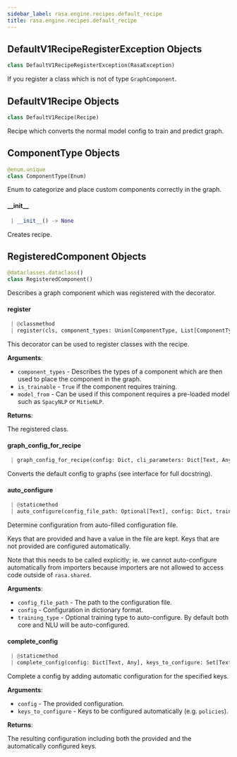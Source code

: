 ```yaml
---
sidebar_label: rasa.engine.recipes.default_recipe
title: rasa.engine.recipes.default_recipe
---
```

## DefaultV1RecipeRegisterException Objects

```python
class DefaultV1RecipeRegisterException(RasaException)
```

If you register a class which is not of type `GraphComponent`.

## DefaultV1Recipe Objects

```python
class DefaultV1Recipe(Recipe)
```

Recipe which converts the normal model config to train and predict graph.

## ComponentType Objects

```python
@enum.unique
class ComponentType(Enum)
```

Enum to categorize and place custom components correctly in the graph.

#### \_\_init\_\_

```python
 | __init__() -> None
```

Creates recipe.

## RegisteredComponent Objects

```python
@dataclasses.dataclass()
class RegisteredComponent()
```

Describes a graph component which was registered with the decorator.

#### register

```python
 | @classmethod
 | register(cls, component_types: Union[ComponentType, List[ComponentType]], is_trainable: bool, model_from: Optional[Text] = None) -> Callable[[Type[GraphComponent]], Type[GraphComponent]]
```

This decorator can be used to register classes with the recipe.

**Arguments**:

- `component_types` - Describes the types of a component which are then used
  to place the component in the graph.
- `is_trainable` - `True` if the component requires training.
- `model_from` - Can be used if this component requires a pre-loaded model
  such as `SpacyNLP` or `MitieNLP`.
  

**Returns**:

  The registered class.

#### graph\_config\_for\_recipe

```python
 | graph_config_for_recipe(config: Dict, cli_parameters: Dict[Text, Any], training_type: TrainingType = TrainingType.BOTH, is_finetuning: bool = False) -> GraphModelConfiguration
```

Converts the default config to graphs (see interface for full docstring).

#### auto\_configure

```python
 | @staticmethod
 | auto_configure(config_file_path: Optional[Text], config: Dict, training_type: Optional[TrainingType] = TrainingType.BOTH) -> Tuple[Dict[Text, Any], Set[str], Set[str]]
```

Determine configuration from auto-filled configuration file.

Keys that are provided and have a value in the file are kept. Keys that are not
provided are configured automatically.

Note that this needs to be called explicitly; ie. we cannot
auto-configure automatically from importers because importers are not
allowed to access code outside of `rasa.shared`.

**Arguments**:

- `config_file_path` - The path to the configuration file.
- `config` - Configuration in dictionary format.
- `training_type` - Optional training type to auto-configure. By default
  both core and NLU will be auto-configured.

#### complete\_config

```python
 | @staticmethod
 | complete_config(config: Dict[Text, Any], keys_to_configure: Set[Text]) -> Dict[Text, Any]
```

Complete a config by adding automatic configuration for the specified keys.

**Arguments**:

- `config` - The provided configuration.
- `keys_to_configure` - Keys to be configured automatically (e.g. `policies`).
  

**Returns**:

  The resulting configuration including both the provided and
  the automatically configured keys.

